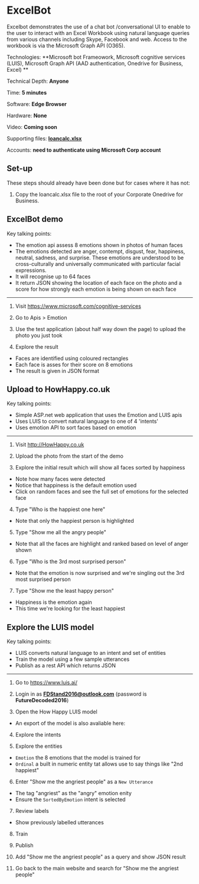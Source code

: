 # ExcelBot
Excelbot demonstrates the use of a chat bot /conversational UI to enable to the user to interact with an Excel Workbook using natural language queries from various channels including Skype, Facebook and web.
Access to the workbook is via the Microsoft Graph API (O365).


Technologies: **Microsoft bot Frameowork, Microsoft cognitive services (LUIS), Microsoft Graph API (AAD authentication, Onedrive for Business, Excel) **

Technical Depth: **Anyone**

Time: **5 minutes**

Software: **Edge Browser**

Hardware: **None**

Video: **Coming soon**
 
Supporting files: **[loancalc.xlsx](https://raw.githubusercontent.com/dxuk/Future-Decoded-2016-Stand-Demos/master/ExcelBot/loancalc.xlsx)** 

Accounts: **need to authenticate using Microsoft Corp account** 

## Set-up
These steps should already have been done but for cases where it has not:

1. Copy the loancalc.xlsx file to the root of your Corporate Onedrive for Business.


## ExcelBot demo
Key talking points:
* The emotion api assess 8 emotions shown in photos of human faces
* The emotions detected are anger, contempt, disgust, fear, happiness, neutral, sadness, and surprise. These emotions are understood to be cross-culturally and universally communicated with particular facial expressions.
* It will recognise up to 64 faces
* It return JSON showing the location of each face on the photo and a score for how strongly each emotion is being shown on each face

---

1. Visit https://www.microsoft.com/cognitive-services

2. Go to Apis > Emotion

3. Use the test application (about half way down the page) to upload the photo you just took

4. Explore the result
  * Faces are identified using coloured rectangles
  * Each face is asses for their score on 8 emotions
  * The result is given in JSON format

## Upload to HowHappy.co.uk
Key talking points:
* Simple ASP.net web application that uses the Emotion and LUIS apis
* Uses LUIS to convert natural language to one of 4 'intents'
* Uses emotion API to sort faces based on emotion

---

1. Visit http://HowHappy.co.uk

2. Upload the photo from the start of the demo

3. Explore the initial result which will show all faces sorted by happiness
  * Note how many faces were detected
  * Notice that happiness is the default emotion used
  * Click on random faces and see the full set of emotions for the selected face

4. Type "Who is the happiest one here"
  * Note that only the happiest person is highlighted

5. Type "Show me all the angry people"
  * Note that all the faces are highlight and ranked based on level of anger shown

6. Type "Who is the 3rd most surprised person"
  * Note that the emotion is now surprised and we're singling out the 3rd most surprised person

7. Type "Show me the least happy person"
  * Happiness is the emotion again
  * This time we're looking for the least happiest

## Explore the LUIS model
Key talking points:
* LUIS converts natural language to an intent and set of entities
* Train the model using a few sample utterances
* Publish as a rest API which returns JSON

---

1. Go to https://www.luis.ai/

2. Login in as **FDStand2016@outlook.com** (password is **FutureDecoded2016**)

3. Open the How Happy LUIS model
  * An export of the model is also avaliable here: 

4. Explore the intents

5. Explore the entities
  * `Emotion` the 8 emotions that the model is trained for
  * `Ordinal` a built in numeric entity tat allows use to say things like "2nd happiest"

6. Enter "Show me the angriest people" as a `New Utterance`
  * The tag "angriest" as the "angry" emotion enity
  * Ensure the `SortedByEmotion` intent is selected

7. Review labels
  * Show previously labelled utterances

8. Train 

9. Publish

10. Add "Show me the angriest people" as a query and show JSON result

11. Go back to the main website and search for "Show me the angriest people"
